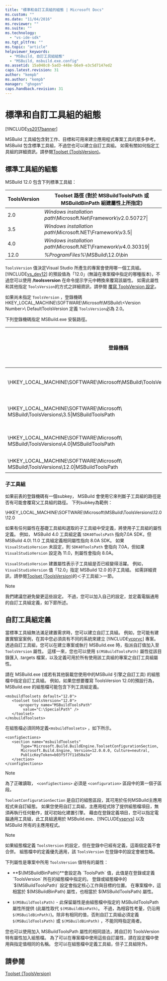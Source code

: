 ```yaml
---
title: "標準和自訂工具組的組態 | Microsoft Docs"
ms.custom: ""
ms.date: "11/04/2016"
ms.reviewer: ""
ms.suite: ""
ms.technology: 
  - "vs-ide-sdk"
ms.tgt_pltfrm: ""
ms.topic: "article"
helpviewer_keywords: 
  - "MSBuild, 自訂工具組組態"
  - "MSBuild, msbuild.exe.config"
ms.assetid: 15a048c8-5ad3-448e-b6e9-e3c5d7147ed2
caps.latest.revision: 31
author: "kempb"
ms.author: "kempb"
manager: "ghogen"
caps.handback.revision: 31
---
```

# 標準和自訂工具組的組態
[!INCLUDE[vs2017banner](../code-quality/includes/vs2017banner.md)]

MSBuild 工具組包含對工作、目標和可用來建立應用程式專案工具的眾多參考。  MSBuild 包含標準工具組，不過您也可以建立自訂工具組。  如需有關如何指定工具組的詳細資訊，請參閱[Toolset \(ToolsVersion\)](../msbuild/msbuild-toolset-toolsversion.md)。  
  
## 標準工具組的組態  
 MSBuild 12.0 包含下列標準工具組：  
  
|ToolsVersion|Toolset 路徑 \(對於 MSBuildToolsPath 或 MSBuildBinPath 組建屬性上所指定\)|  
|------------------|------------------------------------------------------------------|  
|2.0|*Windows installation path*\\Microsoft.Net\\Framework\\v2.0.50727\\|  
|3.5|*Windows installation path*\\Microsoft.NET\\Framework\\v3.5\\|  
|4.0|*Windows installation path*\\Microsoft.NET\\Framework\\v4.0.30319\\|  
|12.0|*%ProgramFiles%*\\MSBuild\\12.0\\bin|  
  
 `ToolsVersion` 值決定Visual Studio 所產生的專案會使用哪一個工具組。   [!INCLUDE[vs_dev12](../data-tools/includes/vs_dev12_md.md)] 的預設值為「12.0」\(無論在專案檔中指定的哪種版本\)，不過您可以使用 **\/toolsversion** 在命令提示字元中轉換來覆寫該屬性。  如需此屬性和其他指定 `ToolsVersion`的方式之詳細資訊，請參閱 [覆寫 ToolsVersion 設定](../msbuild/overriding-toolsversion-settings.md)。  
  
 如果尚未指定 `ToolsVersion` ，登錄機碼 HKEY\_LOCAL\_MACHINE\\SOFTWARE\\Microsoft\\MSBuild\\\<Version Number\>\\ DefaultToolsVersion 定義 `ToolsVersion`必為 2.0。  
  
 下列登錄機碼指定 MSBuild.exe 安裝路徑。  
  
|登錄機碼|索引鍵名稱|字串機碼值|  
|----------|-----------|-----------|  
|\\HKEY\_LOCAL\_MACHINE\\SOFTWARE\\Microsoft\\MSBuild\\ToolsVersions\\2.0\\|MSBuildToolsPath|.NET Framework 2.0 安裝路徑。|  
|\\HKEY\_LOCAL\_MACHINE\\SOFTWARE\\Microsoft\\ MSBuild\\ToolsVersions\\3.5\\|MSBuildToolsPath|.NET Framework 3.5 安裝路徑。|  
|\\HKEY\_LOCAL\_MACHINE\\SOFTWARE\\Microsoft\\ MSBuild\\ToolsVersions\\4.0\\|MSBuildToolsPath|.NET Framework 4 安裝路徑。|  
|\\HKEY\_LOCAL\_MACHINE\\SOFTWARE\\Microsoft\\ MSBuild\\ToolsVersions\\12.0\\|MSBuildToolsPath|MSBuild 安裝路徑|  
  
### 子工具組  
 如果前表的登錄機碼有一個subkey， MSBuild 會使用它來判斷子工具組的路徑是否有可能會覆寫父工具組的路徑。  下列subkey為範例：  
  
 \\HKEY\_LOCAL\_MACHINE\\SOFTWARE\\Microsoft\\MSBuild\\ToolsVersions\\12.0\\12.0  
  
 如果有任何屬性在基礎工具組和選取的子工具組中受定義，將使用子工具組的屬性定義。  例如， MSBuild 4.0 工具組定義 `SDK40ToolsPath` 指向7.0A SDK，但 MSBuild 4.0\\ 11.0 工具組定義相同屬性指向 8.0A SDK。  如果 `VisualStudioVersion` 未設定，則 `SDK40ToolsPath` 會指向 7.0A，但如果 `VisualStudioVersion` 設定為 11.0，則屬性會指向 8.0A。  
  
 `VisualStudioVersion` 建置屬性表示子工具組是否已經變得活躍。  例如， `VisualStudioVersion` 值「12.0」指定 MSBuild 12.0 的子工具組。  如需詳細資訊，請參閱[Toolset \(ToolsVersion\)](../msbuild/msbuild-toolset-toolsversion.md)的＜子工具組＞一節。  
  
> [!NOTE]
>  我們建議您避免變更這些設定。  不過，您可以加入自己的設定，並定義電腦通用的自訂工具組定義，如下節所述。  
  
## 自訂工具組定義  
 當標準工具組無法滿足建置需求時，您可以建立自訂工具組。  例如，您可能有建置實驗室案例，在其中您必須具有不同的系統來建立 [!INCLUDE[vcprvc](../debugger/includes/vcprvc_md.md)] 專案。  透過自訂工具組，您可以在建立專案或執行 MSBuild.exe 時，指派自訂值加入至 `ToolsVersion` 屬性。  這樣一來，您也可以使用 `$(MSBuildToolsPath)` 屬性從該目錄匯入 .targets 檔案，以及定義可用於所有使用該工具組的專案之自訂工具組屬性。  
  
 請在 MSBuild.exe \(或若有其他裝載您使用中的MSBuild 引擎之自訂工具\) 的組態檔中指定自訂工具組。  例如，如果您想要覆寫 ToolsVersion 12.0的預設行為， MSBuild.exe 的組態檔可能包含下列工具組定義。  
  
```  
<msbuildToolsets default="12.0">  
   <toolset toolsVersion="12.0">  
      <property name="MSBuildToolsPath"   
        value="C:\SpecialPath" />  
   </toolset>  
</msbuildToolsets>  
```  
  
 在組態檔必須同時定義`<msbuildToolsets>` ，如下所示。  
  
```  
<configSections>  
   <section name="msbuildToolsets"         
       Type="Microsoft.Build.BuildEngine.ToolsetConfigurationSection,   
       Microsoft.Build.Engine, Version=12.0.0.0, Culture=neutral,   
       PublicKeyToken=b03f5f7f11d50a3a"  
   </section>  
</configSections>  
```  
  
> [!NOTE]
>  為了正確讀取， `<configSections>` 必須是 `<configuration>` 區段中的第一個子區段。  
  
 `ToolsetConfigurationSection` 是自訂的組態區段，其可用於任何MSBuild主應用程式來自訂組態。  如果您使用自訂工具組，主應用程式除了提供組態檔項目，無須再執行任何動作，就可初始化建置引擎。  藉由在登錄定義項目，您可以指定電腦通用工具組，此工具組適用於 MSBuild.exe、[!INCLUDE[vsprvs](../code-quality/includes/vsprvs_md.md)] 以及 MSBuild 所有的主應用程式。  
  
> [!NOTE]
>  如果組態檔定義  `ToolsVersion` 的設定，但在登錄中已經有定義，這兩個定義不會合併。  組態檔中的定義優先適用，該 `ToolsVersion` 在登錄中的設定會被忽略。  
  
 下列屬性是專案中所用 `ToolsVersion` 值特有的屬性：  
  
-   **$\(MSBuildBinPath\)**會設定為 `ToolsPath` 值，此值是在登錄或定義 `ToolsVersion` 所在的組態檔中指定的。  登錄或組態檔中的 `$(MSBuildToolsPath)` 設定會指定核心工作與目標的位置。  在專案檔中，這相當於 $\(MSBuildBinPath\) 屬性，也相當於 $\(MSBuildToolsPath\) 屬性。  
  
-   `$(MSBuildToolsPath)` \- 此保留屬性是由組態檔中指定的 MSBuildToolsPath 屬性所提供 \(此屬性取代 `$(MSBuildBinPath)`。  不過，為相容性考量，仍沿用 `$(MSBuildBinPath)`\)。除非有相同的值，否則自訂工具組必須定義 `$(MSBuildToolsPath)` 或 `$(MSBuildBinPath)` ，不能同時指定兩者。  
  
 您也可以使用加入 MSBuildToolsPath 屬性的相同語法，將自訂的 ToolsVersion 特有屬性加入組態檔。  為了可以在專案檔中使用這些自訂屬性，請在設定檔中使用與指定值相同的名稱。  您可以在組態檔中定義工具組，但子工具組除外。  
  
## 請參閱  
 [Toolset \(ToolsVersion\)](../msbuild/msbuild-toolset-toolsversion.md)